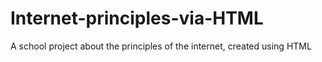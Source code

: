 # Internet-principles-via-HTML
A school project about the principles of the internet, created using HTML
